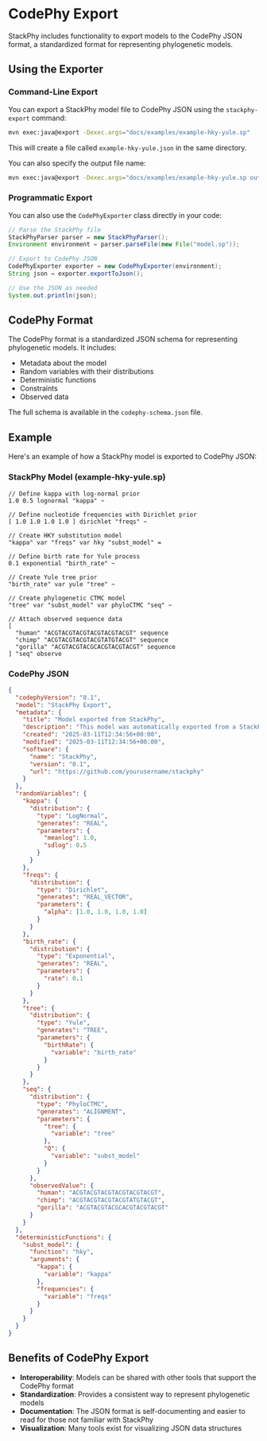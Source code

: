 # CodePhy Export

StackPhy includes functionality to export models to the CodePhy JSON format, a standardized format for representing phylogenetic models.

## Using the Exporter

### Command-Line Export

You can export a StackPhy model file to CodePhy JSON using the `stackphy-export` command:

```bash
mvn exec:java@export -Dexec.args="docs/examples/example-hky-yule.sp"
```

This will create a file called `example-hky-yule.json` in the same directory.

You can also specify the output file name:

```bash
mvn exec:java@export -Dexec.args="docs/examples/example-hky-yule.sp output.json"
```

### Programmatic Export

You can also use the `CodePhyExporter` class directly in your code:

```java
// Parse the StackPhy file
StackPhyParser parser = new StackPhyParser();
Environment environment = parser.parseFile(new File("model.sp"));

// Export to CodePhy JSON
CodePhyExporter exporter = new CodePhyExporter(environment);
String json = exporter.exportToJson();

// Use the JSON as needed
System.out.println(json);
```

## CodePhy Format

The CodePhy format is a standardized JSON schema for representing phylogenetic models. It includes:

- Metadata about the model
- Random variables with their distributions
- Deterministic functions
- Constraints
- Observed data

The full schema is available in the `codephy-schema.json` file.

## Example

Here's an example of how a StackPhy model is exported to CodePhy JSON:

### StackPhy Model (example-hky-yule.sp)

```
// Define kappa with log-normal prior
1.0 0.5 lognormal "kappa" ~

// Define nucleotide frequencies with Dirichlet prior
[ 1.0 1.0 1.0 1.0 ] dirichlet "freqs" ~

// Create HKY substitution model
"kappa" var "freqs" var hky "subst_model" =

// Define birth rate for Yule process
0.1 exponential "birth_rate" ~

// Create Yule tree prior
"birth_rate" var yule "tree" ~

// Create phylogenetic CTMC model
"tree" var "subst_model" var phyloCTMC "seq" ~

// Attach observed sequence data
[ 
  "human" "ACGTACGTACGTACGTACGTACGT" sequence 
  "chimp" "ACGTACGTACGTACGTATGTACGT" sequence
  "gorilla" "ACGTACGTACGCACGTACGTACGT" sequence
] "seq" observe
```

### CodePhy JSON

```json
{
  "codephyVersion": "0.1",
  "model": "StackPhy Export",
  "metadata": {
    "title": "Model exported from StackPhy",
    "description": "This model was automatically exported from a StackPhy script.",
    "created": "2025-03-11T12:34:56+00:00",
    "modified": "2025-03-11T12:34:56+00:00",
    "software": {
      "name": "StackPhy",
      "version": "0.1",
      "url": "https://github.com/yourusername/stackphy"
    }
  },
  "randomVariables": {
    "kappa": {
      "distribution": {
        "type": "LogNormal",
        "generates": "REAL",
        "parameters": {
          "meanlog": 1.0,
          "sdlog": 0.5
        }
      }
    },
    "freqs": {
      "distribution": {
        "type": "Dirichlet",
        "generates": "REAL_VECTOR",
        "parameters": {
          "alpha": [1.0, 1.0, 1.0, 1.0]
        }
      }
    },
    "birth_rate": {
      "distribution": {
        "type": "Exponential",
        "generates": "REAL",
        "parameters": {
          "rate": 0.1
        }
      }
    },
    "tree": {
      "distribution": {
        "type": "Yule",
        "generates": "TREE",
        "parameters": {
          "birthRate": {
            "variable": "birth_rate"
          }
        }
      }
    },
    "seq": {
      "distribution": {
        "type": "PhyloCTMC",
        "generates": "ALIGNMENT",
        "parameters": {
          "tree": {
            "variable": "tree"
          },
          "Q": {
            "variable": "subst_model"
          }
        }
      },
      "observedValue": {
        "human": "ACGTACGTACGTACGTACGTACGT",
        "chimp": "ACGTACGTACGTACGTATGTACGT",
        "gorilla": "ACGTACGTACGCACGTACGTACGT"
      }
    }
  },
  "deterministicFunctions": {
    "subst_model": {
      "function": "hky",
      "arguments": {
        "kappa": {
          "variable": "kappa"
        },
        "frequencies": {
          "variable": "freqs"
        }
      }
    }
  }
}
```

## Benefits of CodePhy Export

- **Interoperability**: Models can be shared with other tools that support the CodePhy format
- **Standardization**: Provides a consistent way to represent phylogenetic models
- **Documentation**: The JSON format is self-documenting and easier to read for those not familiar with StackPhy
- **Visualization**: Many tools exist for visualizing JSON data structures

